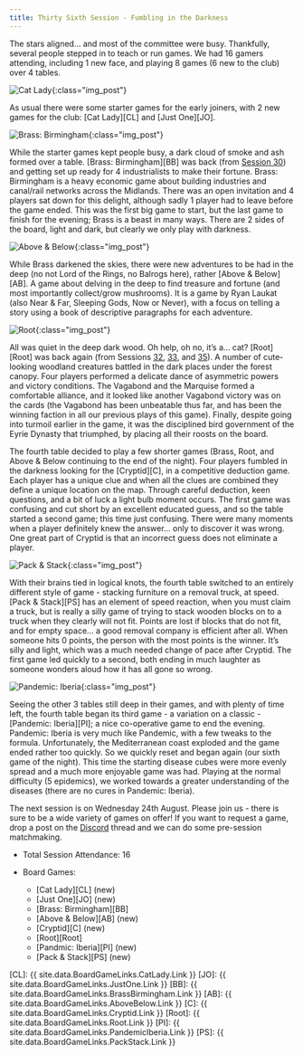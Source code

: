 ```yaml
---
title: Thirty Sixth Session - Fumbling in the Darkness
---
```


The stars aligned... and most of the committee were busy.
Thankfully, several people stepped in to teach or run games.
We had 16 gamers attending, including 1 new face, and playing 8 games (6 new to the club) over 4 tables.

![Cat Lady](/images/posts/2022_08_10/CatLady01.jpg "Cat Lady"){:class="img_post"}

As usual there were some starter games for the early joiners, with 2 new games for the club: [Cat Lady][CL] and [Just One][JO].

![Brass: Birmingham](/images/posts/2022_08_10/Brass01.jpg "Brass: Birmingham"){:class="img_post"}

While the starter games kept people busy, a dark cloud of smoke and ash formed over a table.
[Brass: Birmingham][BB] was back (from [Session 30][30]) and getting set up ready for 4 industrialists to make their fortune.
Brass: Birmingham is a heavy economic game about building industries and canal/rail networks across the Midlands.
There was an open invitation and 4 players sat down for this delight, although sadly 1 player had to leave before the game ended.
This was the first big game to start, but the last game to finish for the evening; Brass is a beast in many ways.
There are 2 sides of the board, light and dark, but clearly we only play with darkness.

![Above & Below](/images/posts/2022_08_10/AboveBelow01.jpg "Above & Below"){:class="img_post"}

While Brass darkened the skies, there were new adventures to be had in the deep (no not Lord of the Rings, no Balrogs here), rather [Above & Below][AB].
A game about delving in the deep to find treasure and fortune (and most importantly collect/grow mushrooms).
It is a game by Ryan Laukat (also Near & Far, Sleeping Gods, Now or Never), with a focus on telling a story using a book of descriptive paragraphs for each adventure.

![Root](/images/posts/2022_08_10/Root01.jpg "Root"){:class="img_post"}

All was quiet in the deep dark wood.
Oh help, oh no, it’s a… cat?
[Root][Root] was back again (from Sessions [32][32], [33][33], and [35][35]).
A number of cute-looking woodland creatures battled in the dark places under the forest canopy.
Four players performed a delicate dance of asymmetric powers and victory conditions.
The Vagabond and the Marquise formed a comfortable alliance, and it looked like another Vagabond victory was on the cards (the Vagabond has been unbeatable thus far, and has been the winning faction in all our previous plays of this game).
Finally, despite going into turmoil earlier in the game, it was the disciplined bird government of the Eyrie Dynasty that triumphed, by placing all their roosts on the board.

The fourth table decided to play a few shorter games (Brass, Root, and Above & Below continuing to the end of the night).
Four players fumbled in the darkness looking for the [Cryptid][C], in a competitive deduction game.
Each player has a unique clue and when all the clues are combined they define a unique location on the map.
Through careful deduction, keen questions, and a bit of luck a light bulb moment occurs.
The first game was confusing and cut short by an excellent educated guess, and so the table started a second game; this time just confusing.
There were many moments when a player definitely knew the answer… only to discover it was wrong.
One great part of Cryptid is that an incorrect guess does not eliminate a player.

![Pack & Stack](/images/posts/2022_08_10/PackStack01.jpg "Pack & Stack"){:class="img_post"}

With their brains tied in logical knots, the fourth table switched to an entirely different style of game - stacking furniture on a removal truck, at speed.
[Pack & Stack][PS] has an element of speed reaction, when you must claim a truck, but is really a silly game of trying to stack wooden blocks on to a truck when they clearly will not fit.
Points are lost if blocks that do not fit, and for empty space… a good removal company is efficient after all.
When someone hits 0 points, the person with the most points is the winner.
It’s silly and light, which was a much needed change of pace after Cryptid.
The first game led quickly to a second, both ending in much laughter as someone wonders aloud how it has all gone so wrong.

![Pandemic: Iberia](/images/posts/2022_08_10/PandemicIberia01.jpg "Pandemic: Iberia"){:class="img_post"}

Seeing the other 3 tables still deep in their games, and with plenty of time left, the fourth table began its third game - a variation on a classic - [Pandemic: Iberia][PI]; a nice co-operative game to end the evening.
Pandemic: Iberia is very much like Pandemic, with a few tweaks to the formula.
Unfortunately, the Mediterranean coast exploded and the game ended rather too quickly.
So we quickly reset and began again (our sixth game of the night).
This time the starting disease cubes were more evenly spread and a much more enjoyable game was had.
Playing at the normal difficulty (5 epidemics), we worked towards a greater understanding of the diseases (there are no cures in Pandemic: Iberia).


The next session is on Wednesday 24th August.
Please join us - there is sure to be a wide variety of games on offer!
If you want to request a game, drop a post on the [Discord][Contact] thread and we can do some pre-session matchmaking.


* Total Session Attendance: 16
* Board Games:

	 * [Cat Lady][CL] (new)
	 * [Just One][JO] (new)
	 * [Brass: Birmingham][BB]
	 * [Above & Below][AB] (new)
	 * [Cryptid][C] (new)
	 * [Root][Root]
	 * [Pandmic: Iberia][PI] (new)
	 * [Pack & Stack][PS] (new)

[CL]: {{ site.data.BoardGameLinks.CatLady.Link }}
[JO]: {{ site.data.BoardGameLinks.JustOne.Link }}
[BB]: {{ site.data.BoardGameLinks.BrassBirmingham.Link }}
[AB]: {{ site.data.BoardGameLinks.AboveBelow.Link }}
[C]: {{ site.data.BoardGameLinks.Cryptid.Link }}
[Root]: {{ site.data.BoardGameLinks.Root.Link }}
[PI]: {{ site.data.BoardGameLinks.PandemicIberia.Link }}
[PS]: {{ site.data.BoardGameLinks.PackStack.Link }}

[30]: /2022/05/18/thirtieth-session.html
[33]: /2022/06/29/thirtythird-session.html
[35]: /2022/07/27/thirtyfifth-session.html
[32]: /2022/06/15/thirtysecond-session.html

[Contact]: /Contact.html
